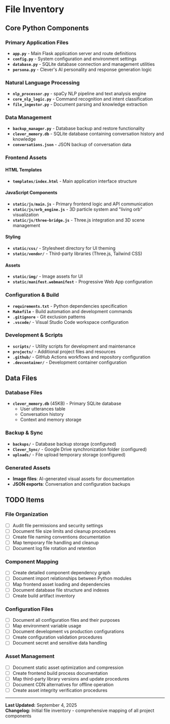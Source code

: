 # File Inventory

## Core Python Components

### Primary Application Files
- **`app.py`** - Main Flask application server and route definitions
- **`config.py`** - System configuration and environment settings
- **`database.py`** - SQLite database connection and management utilities
- **`persona.py`** - Clever's AI personality and response generation logic

### Natural Language Processing
- **`nlp_processor.py`** - spaCy NLP pipeline and text analysis engine
- **`core_nlp_logic.py`** - Command recognition and intent classification
- **`file_ingestor.py`** - Document parsing and knowledge extraction

### Data Management
- **`backup_manager.py`** - Database backup and restore functionality
- **`clever_memory.db`** - SQLite database containing conversation history and knowledge
- **`conversations.json`** - JSON backup of conversation data

### Frontend Assets

#### HTML Templates
- **`templates/index.html`** - Main application interface structure

#### JavaScript Components
- **`static/js/main.js`** - Primary frontend logic and API communication
- **`static/js/orb_engine.js`** - 3D particle system and "living orb" visualization
- **`static/js/three-bridge.js`** - Three.js integration and 3D scene management

#### Styling
- **`static/css/`** - Stylesheet directory for UI theming
- **`static/vendor/`** - Third-party libraries (Three.js, Tailwind CSS)

#### Assets
- **`static/img/`** - Image assets for UI
- **`static/manifest.webmanifest`** - Progressive Web App configuration

### Configuration & Build
- **`requirements.txt`** - Python dependencies specification
- **`Makefile`** - Build automation and development commands
- **`.gitignore`** - Git exclusion patterns
- **`.vscode/`** - Visual Studio Code workspace configuration

### Development & Scripts
- **`scripts/`** - Utility scripts for development and maintenance
- **`projects/`** - Additional project files and resources
- **`.github/`** - GitHub Actions workflows and repository configuration
- **`.devcontainer/`** - Development container configuration

## Data Files

### Database Files
- **`clever_memory.db`** (45KB) - Primary SQLite database
  - User utterances table
  - Conversation history
  - Context and memory storage

### Backup & Sync
- **`backups/`** - Database backup storage (configured)
- **`Clever_Sync/`** - Google Drive synchronization folder (configured)
- **`uploads/`** - File upload temporary storage (configured)

### Generated Assets
- **Image files**: AI-generated visual assets for documentation
- **JSON exports**: Conversation and configuration backups

## TODO Items

### File Organization
- [ ] Audit file permissions and security settings
- [ ] Document file size limits and cleanup procedures
- [ ] Create file naming conventions documentation
- [ ] Map temporary file handling and cleanup
- [ ] Document log file rotation and retention

### Component Mapping
- [ ] Create detailed component dependency graph
- [ ] Document import relationships between Python modules
- [ ] Map frontend asset loading and dependencies
- [ ] Document database file structure and indexes
- [ ] Create build artifact inventory

### Configuration Files
- [ ] Document all configuration files and their purposes
- [ ] Map environment variable usage
- [ ] Document development vs production configurations
- [ ] Create configuration validation procedures
- [ ] Document secret and sensitive data handling

### Asset Management
- [ ] Document static asset optimization and compression
- [ ] Create frontend build process documentation
- [ ] Map third-party library versions and update procedures
- [ ] Document CDN alternatives for offline operation
- [ ] Create asset integrity verification procedures

---

**Last Updated:** September 4, 2025  
**Changelog:** Initial file inventory - comprehensive mapping of all project components